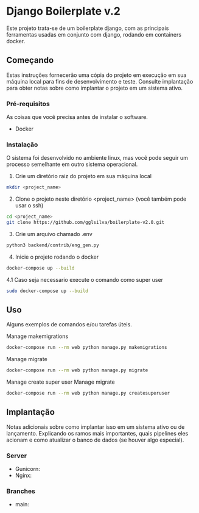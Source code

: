 # Django Boilerplate v.2

Este projeto trata-se de um boilerplate django, com as principais ferramentas usadas em conjunto com django, rodando em containers docker.

## Começando

Estas instruções fornecerão uma cópia do projeto em execução em sua máquina local para fins de desenvolvimento e teste. Consulte implantação para obter notas sobre como implantar o projeto em um sistema ativo.

### Pré-requisitos

As coisas que você precisa antes de instalar o software.

* Docker

### Instalação

O sistema foi desenvolvido no ambiente linux, mas você pode seguir um processo semelhante em outro sistema operacional.

1. Crie um diretório raiz do projeto em sua máquina local
```bash
mkdir <project_name> 
```

2. Clone o projeto neste diretório <project_name> (você também pode usar o ssh)
```bash
cd <project_name>
git clone https://github.com/gglsilva/boilerplate-v2.0.git
```

3. Crie um arquivo chamado .env 
```bash
python3 backend/contrib/eng_gen.py 
```

4. Inicie o projeto rodando o docker
```bash
docker-compose up --build
```

4.1 Caso seja necessario execute o comando como super user
```bash
sudo docker-compose up --build
```


## Uso

Alguns exemplos de comandos e/ou tarefas úteis.

Manage makemigrations
```bash
docker-compose run --rm web python manage.py makemigrations
```

Manage migrate
```bash
docker-compose run --rm web python manage.py migrate
```

Manage create super user
Manage migrate
```bash
docker-compose run --rm web python manage.py createsuperuser
```

## Implantação

Notas adicionais sobre como implantar isso em um sistema ativo ou de lançamento. Explicando os ramos mais importantes, quais pipelines eles acionam e como atualizar o banco de dados (se houver algo especial).

### Server

* Gunicorn:
* Nginx:


### Branches

* main:
